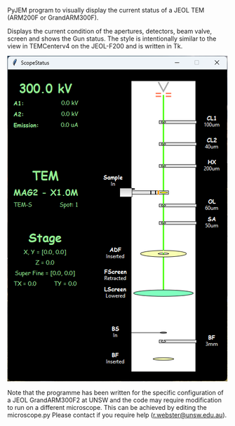 PyJEM program to visually display the current  status of a JEOL TEM (ARM200F or GrandARM300F).

Displays the current condition of the apertures, detectors, beam valve, screen and shows the Gun status. 
The style is intentionally similar to the view in TEMCenterv4 on the JEOL-F200 and is written in Tk.

![example of the GUI with apertures inserted](doc/screenshot.png "Example View")

Note that the programme has been written for the specific configuration of a JEOL GrandARM300F2 at UNSW and the  code may require modification to run on a different microscope. This can be achieved by editing the microscope.py
Please contact if you require help (r.webster@unsw.edu.au). 